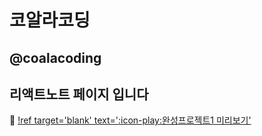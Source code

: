 # 코알라코딩
## @coalacoding

## 리액트노트 페이지 입니다

🐨
[!ref target='blank' text=':icon-play:완성프로젝트1 미리보기'](https://studio-react-livid.vercel.app/)